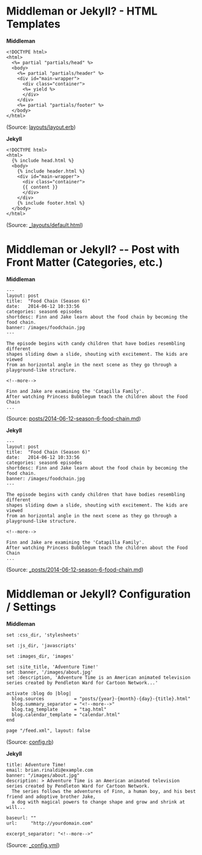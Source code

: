 
# Middleman or Jekyll?  - HTML Templates

**Middleman**

~~~
<!DOCTYPE html>
<html>
  <%= partial "partials/head" %>
  <body>
    <%= partial "partials/header" %>
    <div id="main-wrapper">
      <div class="container">
      <%= yield %>
      </div>
    </div>
    <%= partial "partials/footer" %>
  </body>
</html>
~~~

(Source: [layouts/layout.erb](https://github.com/remotesynth/Static-Site-Samples/blob/master/middlemansite/source/layouts/layout.erb))


**Jekyll**

~~~
<!DOCTYPE html>
<html>
  {% include head.html %}
  <body>
    {% include header.html %}
    <div id="main-wrapper">
      <div class="container">
      {{ content }}
      </div>
    </div>
    {% include footer.html %}
  </body>
</html>
~~~

(Source: [_layouts/default.html](https://github.com/remotesynth/Static-Site-Samples/blob/master/jekyllsite/_layouts/default.html))



# Middleman or Jekyll? -- Post with Front Matter (Categories, etc.)


**Middleman**

~~~
---
layout: post
title:  "Food Chain (Season 6)"
date:   2014-06-12 10:33:56
categories: season6 episodes
shortdesc: Finn and Jake learn about the food chain by becoming the food chain.
banner: /images/foodchain.jpg
---

The episode begins with candy children that have bodies resembling different
shapes sliding down a slide, shouting with excitement. The kids are viewed
from an horizontal angle in the next scene as they go through a playground-like structure.

<!--more-->

Finn and Jake are examining the 'Catapilla Family'.
After watching Princess Bubblegum teach the children about the Food Chain
...
~~~

(Source: [posts/2014-06-12-season-6-food-chain.md](https://github.com/remotesynth/Static-Site-Samples/blob/master/middlemansite/source/posts/2014-06-12-season-6-food-chain.markdown))



**Jekyll**

~~~
---
layout: post
title:  "Food Chain (Season 6)"
date:   2014-06-12 10:33:56
categories: season6 episodes
shortdesc: Finn and Jake learn about the food chain by becoming the food chain.
banner: /images/foodchain.jpg
---

The episode begins with candy children that have bodies resembling different
shapes sliding down a slide, shouting with excitement. The kids are viewed
from an horizontal angle in the next scene as they go through a playground-like structure.

<!--more-->

Finn and Jake are examining the 'Catapilla Family'.
After watching Princess Bubblegum teach the children about the Food Chain
...
~~~

(Source: [_posts/2014-06-12-season-6-food-chain.md](https://github.com/remotesynth/Static-Site-Samples/blob/master/jekyllsite/_posts/2014-06-12-season-6-food-chain.markdown))



# Middleman or Jekyll?   Configuration / Settings

**Middleman**

~~~
set :css_dir, 'stylesheets'

set :js_dir, 'javascripts'

set :images_dir, 'images'

set :site_title, 'Adventure Time!'
set :banner, '/images/about.jpg'
set :description, 'Adventure Time is an American animated television series created by Pendleton Ward for Cartoon Network...'

activate :blog do |blog|
  blog.sources           = "posts/{year}-{month}-{day}-{title}.html"
  blog.summary_separator = "<!--more-->"
  blog.tag_template      = "tag.html"
  blog.calendar_template = "calendar.html"
end

page "/feed.xml", layout: false
~~~

(Source: [config.rb](https://github.com/remotesynth/Static-Site-Samples/blob/master/middlemansite/config.rb))


**Jekyll**

~~~
title: Adventure Time!
email: brian.rinaldi@example.com
banner: "/images/about.jpg"
description: > Adventure Time is an American animated television series created by Pendleton Ward for Cartoon Network.
  The series follows the adventures of Finn, a human boy, and his best friend and adoptive brother Jake,
  a dog with magical powers to change shape and grow and shrink at will...

baseurl: "" 
url:     "http://yourdomain.com" 

excerpt_separator: "<!--more-->"
~~~

(Source: [_config.yml](https://github.com/remotesynth/Static-Site-Samples/blob/master/jekyllsite/_config.yml))

